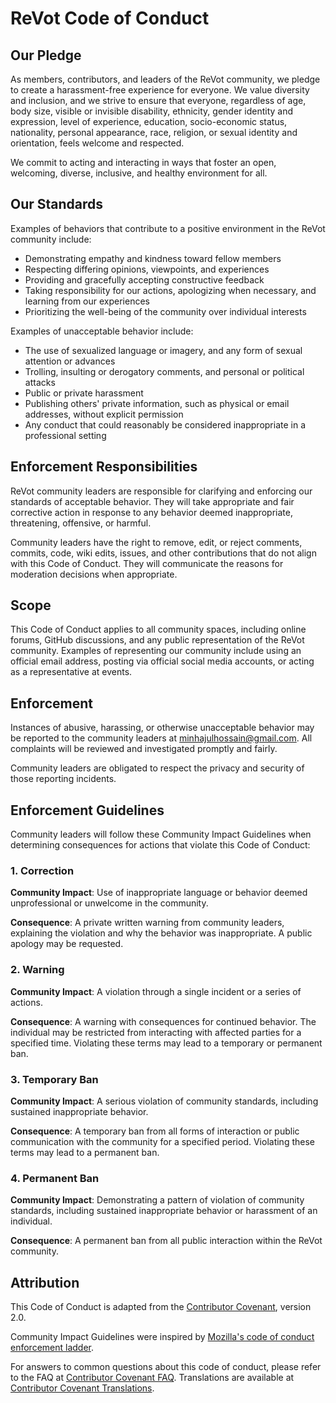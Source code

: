 
# ReVot Code of Conduct

## Our Pledge

As members, contributors, and leaders of the ReVot community, we pledge to create a harassment-free experience for everyone. We value diversity and inclusion, and we strive to ensure that everyone, regardless of age, body size, visible or invisible disability, ethnicity, gender identity and expression, level of experience, education, socio-economic status, nationality, personal appearance, race, religion, or sexual identity and orientation, feels welcome and respected.

We commit to acting and interacting in ways that foster an open, welcoming, diverse, inclusive, and healthy environment for all.

## Our Standards

Examples of behaviors that contribute to a positive environment in the ReVot community include:

* Demonstrating empathy and kindness toward fellow members
* Respecting differing opinions, viewpoints, and experiences
* Providing and gracefully accepting constructive feedback
* Taking responsibility for our actions, apologizing when necessary, and learning from our experiences
* Prioritizing the well-being of the community over individual interests

Examples of unacceptable behavior include:

* The use of sexualized language or imagery, and any form of sexual attention or advances
* Trolling, insulting or derogatory comments, and personal or political attacks
* Public or private harassment
* Publishing others' private information, such as physical or email addresses, without explicit permission
* Any conduct that could reasonably be considered inappropriate in a professional setting

## Enforcement Responsibilities

ReVot community leaders are responsible for clarifying and enforcing our standards of acceptable behavior. They will take appropriate and fair corrective action in response to any behavior deemed inappropriate, threatening, offensive, or harmful.

Community leaders have the right to remove, edit, or reject comments, commits, code, wiki edits, issues, and other contributions that do not align with this Code of Conduct. They will communicate the reasons for moderation decisions when appropriate.

## Scope

This Code of Conduct applies to all community spaces, including online forums, GitHub discussions, and any public representation of the ReVot community. Examples of representing our community include using an official email address, posting via official social media accounts, or acting as a representative at events.

## Enforcement

Instances of abusive, harassing, or otherwise unacceptable behavior may be reported to the community leaders at minhajulhossain@gmail.com. All complaints will be reviewed and investigated promptly and fairly.

Community leaders are obligated to respect the privacy and security of those reporting incidents.

## Enforcement Guidelines

Community leaders will follow these Community Impact Guidelines when determining consequences for actions that violate this Code of Conduct:

### 1. Correction

**Community Impact**: Use of inappropriate language or behavior deemed unprofessional or unwelcome in the community.

**Consequence**: A private written warning from community leaders, explaining the violation and why the behavior was inappropriate. A public apology may be requested.

### 2. Warning

**Community Impact**: A violation through a single incident or a series of actions.

**Consequence**: A warning with consequences for continued behavior. The individual may be restricted from interacting with affected parties for a specified time. Violating these terms may lead to a temporary or permanent ban.

### 3. Temporary Ban

**Community Impact**: A serious violation of community standards, including sustained inappropriate behavior.

**Consequence**: A temporary ban from all forms of interaction or public communication with the community for a specified period. Violating these terms may lead to a permanent ban.

### 4. Permanent Ban

**Community Impact**: Demonstrating a pattern of violation of community standards, including sustained inappropriate behavior or harassment of an individual.

**Consequence**: A permanent ban from all public interaction within the ReVot community.

## Attribution

This Code of Conduct is adapted from the [Contributor Covenant](https://www.contributor-covenant.org/version/2/0/code_of_conduct.html), version 2.0.

Community Impact Guidelines were inspired by [Mozilla's code of conduct enforcement ladder](https://github.com/mozilla/diversity).

For answers to common questions about this code of conduct, please refer to the FAQ at [Contributor Covenant FAQ](https://www.contributor-covenant.org/faq). Translations are available at [Contributor Covenant Translations](https://www.contributor-covenant.org/translations).
